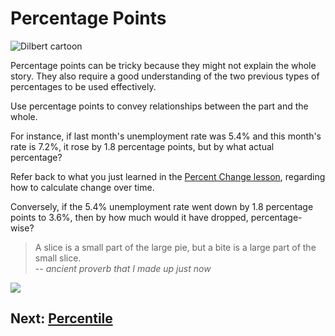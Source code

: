 # Percentage Points

![Dilbert cartoon](https://i.imgur.com/twnvCqD.jpg)

Percentage points can be tricky because they might not explain the whole story. They also require a good understanding of the two previous types of percentages to be used effectively.

Use percentage points to convey relationships between the part and the whole.

For instance, if last month's unemployment rate was 5.4% and this month's rate is 7.2%, it rose by 1.8 percentage points, but by what actual percentage?

Refer back to what you just learned in the [Percent Change lesson](02-percent-change.md), regarding how to calculate change over time.

Conversely, if the 5.4% unemployment rate went down by 1.8 percentage points to 3.6%, then by how much would it have dropped, percentage-wise?

>A slice is a small part of the large pie, but a bite is a large part of the small slice.  
-- _ancient proverb that I made up just now_

![](https://i.imgur.com/uBfRkzc.jpg)

## Next: [Percentile](04-percentile.md)
